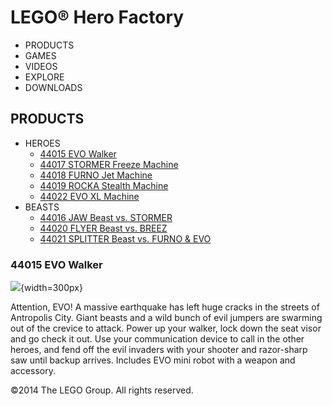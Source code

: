 # LEGO® Hero Factory

- PRODUCTS
- GAMES
- VIDEOS
- EXPLORE
- DOWNLOADS

## PRODUCTS

- HEROES
  - [44015 EVO Walker](/en-US/themes/Hero-Factory/products/44015.md)
  - [44017 STORMER Freeze Machine](/en-US/themes/Hero-Factory/products/44017.md)
  - [44018 FURNO Jet Machine](/en-US/themes/Hero-Factory/products/44018.md)
  - [44019 ROCKA Stealth Machine](/en-US/themes/Hero-Factory/products/44019.md)
  - [44022 EVO XL Machine](/en-US/themes/Hero-Factory/products/44022.md)
- BEASTS
  - [44016 JAW Beast vs. STORMER](/en-US/themes/Hero-Factory/products/44016.md)
  - [44020 FLYER Beast vs. BREEZ](/en-US/themes/Hero-Factory/products/44020.md)
  - [44021 SPLITTER Beast vs. FURNO &amp; EVO](/en-US/themes/Hero-Factory/products/44021.md)

### 44015 EVO Walker

![](https://www.lego.com/cdn/product-assets/product.img.pri/44015_prod.jpg){width=300px}

Attention, EVO! A massive earthquake has left huge cracks in the streets of Antropolis City. Giant beasts and a wild bunch of evil jumpers are swarming out of the crevice to attack. Power up your walker, lock down the seat visor and go check it out. Use your communication device to call in the other heroes, and fend off the evil invaders with your shooter and razor-sharp saw until backup arrives. Includes EVO mini robot with a weapon and accessory.

©2014 The LEGO Group. All rights reserved.
